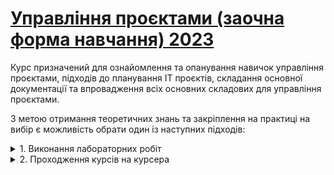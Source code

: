 # [Управління проєктами (заочна форма навчання) 2023](https://github.com/Igor-Sikorsky-IST-Hub/Project-Management-Part-Time.git)

Курс призначений для ознайомлення та опанування навичок управління проєктами, підходів до планування ІТ проєктів, складання основної документації та впровадження всіх основних складових для управління проєктами.

З метою отримання теоретичних знань та закріплення на практиці на вибір є можливість обрати один із наступних підходів:

<details>
<summary>1. Виконання лабораторних робіт</summary>

[Методичні вказівки](./assets/Project%20management%20labs.pdf) покривають основні складові плану проєкту та методи управління, а саме:

1. Стратегічний аналіз
2. Упрвління інтеграцією
3. Управління змістом
4. Управління трудовими ресурсами
5. Управління часом

> - **3 лабораторних роботи: 60 балів**
> - **5 лабораторних робіт: 95 балів**

</details>

<details>
<summary>2. Проходження курсів на курсера</summary>

Наразі найбільш адекватними вважаються курси на Coursera, зокремі ось [ці](https://www.coursera.org/professional-certificates/google-project-management).

Також можна обрати будь-які інші тематичні курси, але попередньо необхідно узгодити їх проходження з викладачем.

Більшість курсів (також і ті, що вказані за посиланням) надаються безкоштовно у межах [програми КПІ на Coursera](https://www.coursera.org/programs/program-natsional-nii-tiekhnichnii-univiersitiet-ukrayini-kiyivs-kii).

Для отримання доступу до цієї програми необхідно мати пошту в домені kpi.ua.

> **При проходжженні курсів [тут](https://www.coursera.org/professional-certificates/google-project-management):**
>- 1 сертифікат (тобто будь-який пройдений курс): **60 балів**
>- 2 сертифікати: **95 балів**
</details>